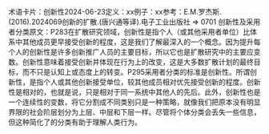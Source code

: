 

术语卡片：创新性2024-06-23定义：xx例子：xx参考：E.M.罗杰斯.(2016).2024069创新的扩散.(唐兴通等译).电子工业出版社 => 0701 创新性及采用者分类原文：P283在扩散研究领域，创新性是指个人（或其他采用者单位）比体系中其他成员更早接受创新的程度，这是我们了解最深入的一个概念。因为提升每个人的创新性是许多创新推广人员的主要目标，所以它也是扩散研究中的主要应变数。创新性意味着接受创新并体现在行为上的改变，这是大多数扩散计划的最终目标，而不只是认知上或态度上的转变。P295采用者分类的标准是创新性。所谓创新性，是指个人或其他创新接受单位，较其他成员相对优先接受创新的程度。创新性是相对的，也就是说，只是相对于同一系统中其他人的先后。此外，创新性也是一个连续性的变数，将它分割成不同类别只是一种策略，就像我们把原本没有明显界限的社会阶层划分为上层、中层和下层一样。尽管将个体分类会丢失一些信息，但这种简化了的分类有助于理解人类行为。